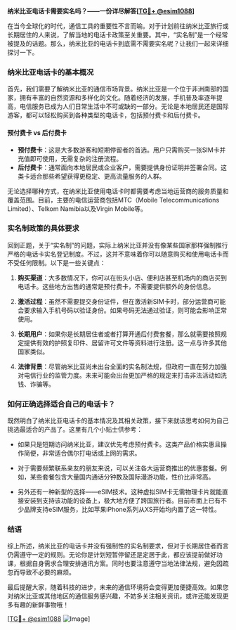**纳米比亚电话卡需要实名吗？——一份详尽解答[[TG💪+ @esim1088](https://t.me/s/esim1088)]**

在当今全球化的时代，通信工具的重要性不言而喻。对于计划前往纳米比亚旅行或长期居住的人来说，了解当地的电话卡政策至关重要。其中，“实名制”是一个经常被提及的话题。那么，纳米比亚的电话卡到底需不需要实名呢？让我们一起来详细探讨一下。

### 纳米比亚电话卡的基本概况

首先，我们需要了解纳米比亚的通信市场背景。纳米比亚是一个位于非洲南部的国家，拥有丰富的自然资源和多样化的文化。随着经济的发展，手机普及率逐年提高，电信服务已成为人们日常生活中不可或缺的一部分。无论是本地居民还是国际游客，都可以轻松购买到各种类型的电话卡，包括预付费卡和后付费卡。

#### 预付费卡 vs 后付费卡

- **预付费卡**：这是大多数游客和短期停留者的首选。用户只需购买一张SIM卡并充值即可使用，无需复杂的注册流程。
- **后付费卡**：通常面向本地居民或企业客户，需要提供身份证明并签署合同。这类卡适合那些希望获得更稳定、更高流量服务的人群。

无论选择哪种方式，在纳米比亚使用电话卡时都需要考虑当地运营商的服务质量和覆盖范围。目前，主要的电信运营商包括MTC（Mobile Telecommunications Limited）、Telkom Namibia以及Virgin Mobile等。

### 实名制政策的具体要求

回到正题，关于“实名制”的问题，实际上纳米比亚并没有像某些国家那样强制推行严格的电话卡实名登记制度。不过，这并不意味着你可以随意购买和使用电话卡而不受任何限制。以下是一些关键点：

1. **购买渠道**：大多数情况下，你可以在街头小店、便利店甚至机场内的商店买到电话卡。这些地方出售的通常是预付费卡，不需要提供额外的身份信息。
   
2. **激活过程**：虽然不需要提交身份证件，但在激活新SIM卡时，部分运营商可能会要求输入手机号码以验证身份。如果号码无法通过验证，则可能会影响正常使用。

3. **长期用户**：如果你是长期居住者或者打算开通后付费套餐，那么就需要按照规定提供有效的护照复印件、居留许可文件等资料进行注册。这一点与许多其他国家类似。

4. **法律背景**：尽管纳米比亚尚未出台全面的实名制法规，但政府一直在努力加强对电信行业的监管力度。未来可能会出台更加严格的规定来打击非法活动如洗钱、诈骗等。

### 如何正确选择适合自己的电话卡？

既然明白了纳米比亚电话卡的基本情况及其相关政策，接下来就该思考如何为自己挑选最适合的产品了。这里有几个小贴士供参考：

- 如果只是短期访问纳米比亚，建议优先考虑预付费卡。这类产品价格实惠且操作简便，非常适合偶尔打电话或上网的需求。
  
- 对于需要频繁联系亲友的朋友来说，可以关注各大运营商推出的优惠套餐。例如，某些套餐包含大量国内通话分钟数及国际漫游功能，性价比非常高。

- 另外还有一种新型的选择——eSIM技术。这种虚拟SIM卡无需物理卡片就能直接安装到支持该功能的设备上，极大地方便了跨国旅行者。目前市面上已有不少品牌支持eSIM服务，比如苹果iPhone系列从XS开始均内置了这一特性。

### 结语

综上所述，纳米比亚的电话卡并没有强制性的实名制要求，但对于长期居住者而言仍需遵守一定的规则。无论你是计划短暂停留还是定居于此，都应该提前做好功课，根据自身需求合理安排通讯方案。同时也要注意遵守当地法律法规，避免因疏忽而导致不必要的麻烦。

最后提醒大家，随着科技的进步，未来的通信环境将会变得更加便捷高效。如果您对纳米比亚或其他地区的通信服务感兴趣，不妨多关注相关资讯，或许还能发现更多有趣的新鲜事物哦！

[[TG💪+ @esim1088](https://t.me/s/esim1088) ![Image](https://i.postimg.cc/4NQfJmqS/Snipaste-2025-05-13-00-14-12.png)]